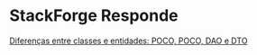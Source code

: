 # StackForge Responde

[Diferenças entre classes e entidades: POCO, POCO, DAO e DTO](https://github.com/stackforgecode/sf-csharp-responde/blob/main/docs/csharp-0001.md)
